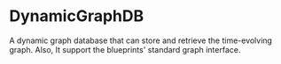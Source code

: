 # DynamicGraphDB
A dynamic graph database that can store and retrieve the time-evolving graph. Also, It support the blueprints' standard graph interface.
